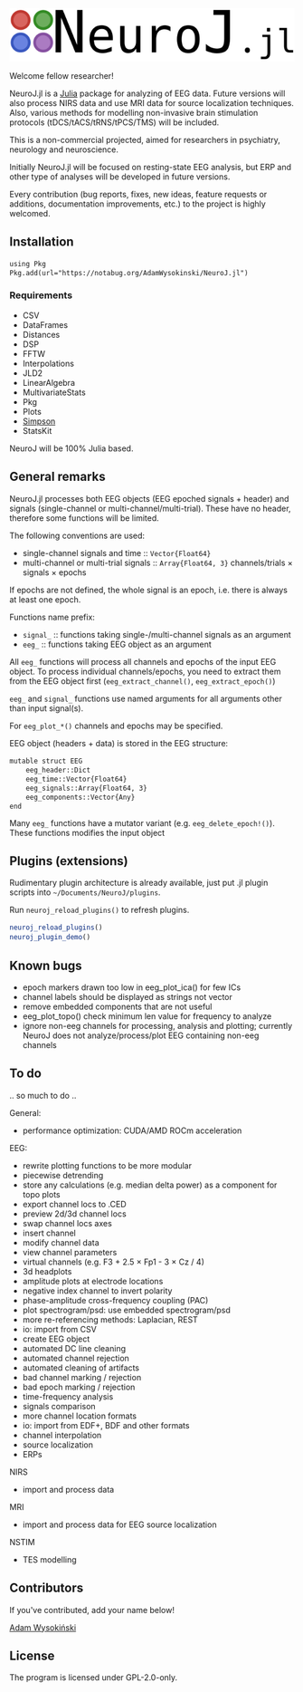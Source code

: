 ![neuroj](images/neuroj.png)

Welcome fellow researcher!

NeuroJ.jl is a [Julia](https://julialang.org) package for analyzing of EEG data. Future versions will also process NIRS data and use MRI data for source localization techniques. Also, various methods for modelling non-invasive brain stimulation protocols (tDCS/tACS/tRNS/tPCS/TMS) will be included.

This is a non-commercial projected, aimed for researchers in psychiatry, neurology and neuroscience.

Initially NeuroJ.jl will be focused on resting-state EEG analysis, but ERP and other type of analyses will be developed in future versions.

Every contribution (bug reports, fixes, new ideas, feature requests or additions, documentation improvements, etc.) to the project is highly welcomed.

## Installation

```
using Pkg
Pkg.add(url="https://notabug.org/AdamWysokinski/NeuroJ.jl")
```

### Requirements

- CSV
- DataFrames
- Distances
- DSP
- FFTW
- Interpolations
- JLD2
- LinearAlgebra
- MultivariateStats
- Pkg
- Plots
- [Simpson](https://notabug.org/AdamWysokinski/Simpson.jl)
- StatsKit

NeuroJ will be 100% Julia based.

## General remarks

NeuroJ.jl processes both EEG objects (EEG epoched signals + header) and signals (single-channel or multi-channel/multi-trial). These have no header, therefore some functions will be limited.

The following conventions are used:

- single-channel signals and time      :: `Vector{Float64}`
- multi-channel or multi-trial signals :: `Array{Float64, 3}` channels/trials × signals × epochs

If epochs are not defined, the whole signal is an epoch, i.e. there is always at least one epoch.

Functions name prefix:

- `signal_`  :: functions taking single-/multi-channel signals as an argument
- `eeg_`     :: functions taking EEG object as an argument

All `eeg_` functions will process all channels and epochs of the input EEG object. To process individual channels/epochs, you need to extract them from the EEG object first (`eeg_extract_channel()`, `eeg_extract_epoch()`)

`eeg_` and `signal_` functions use named arguments for all arguments other than input signal(s).

For `eeg_plot_*()` channels and epochs may be specified.

EEG object (headers + data) is stored in the EEG structure:
```
mutable struct EEG
    eeg_header::Dict
    eeg_time::Vector{Float64}
    eeg_signals::Array{Float64, 3}
    eeg_components::Vector{Any}
end
```

Many `eeg_` functions have a mutator variant (e.g. `eeg_delete_epoch!()`). These functions modifies the input object 

## Plugins (extensions)

Rudimentary plugin architecture is already available, just put .jl plugin scripts into `~/Documents/NeuroJ/plugins`.

Run `neuroj_reload_plugins()` to refresh plugins.

```julia
neuroj_reload_plugins()
neuroj_plugin_demo()
```

## Known bugs

- epoch markers drawn too low in eeg_plot_ica() for few ICs
- channel labels should be displayed as strings not vector
- remove embedded components that are not useful
- eeg_plot_topo() check minimum len value for frequency to analyze
- ignore non-eeg channels for processing, analysis and plotting; currently NeuroJ does not analyze/process/plot EEG containing non-eeg channels

## To do

.. so much to do ..

General:
- performance optimization: CUDA/AMD ROCm acceleration

EEG:
- rewrite plotting functions to be more modular
- piecewise detrending
- store any calculations (e.g. median delta power) as a component for topo plots
- export channel locs to .CED
- preview 2d/3d channel locs
- swap channel locs axes
- insert channel
- modify channel data
- view channel parameters
- virtual channels (e.g. F3 + 2.5 × Fp1 - 3 × Cz / 4)
- 3d headplots
- amplitude plots at electrode locations
- negative index channel to invert polarity
- phase-amplitude cross-frequency coupling (PAC)
- plot spectrogram/psd: use embedded spectrogram/psd
- more re-referencing methods: Laplacian, REST
- io: import from CSV
- create EEG object
- automated DC line cleaning
- automated channel rejection
- automated cleaning of artifacts
- bad channel marking / rejection
- bad epoch marking / rejection
- time-frequency analysis
- signals comparison
- more channel location formats
- io: import from EDF+, BDF and other formats
- channel interpolation
- source localization
- ERPs

NIRS
- import and process data

MRI
- import and process data for EEG source localization

NSTIM
- TES modelling

## Contributors

If you've contributed, add your name below!

[Adam Wysokiński](adam.wysokinski@umed.lodz.pl)

## License

The program is licensed under GPL-2.0-only.